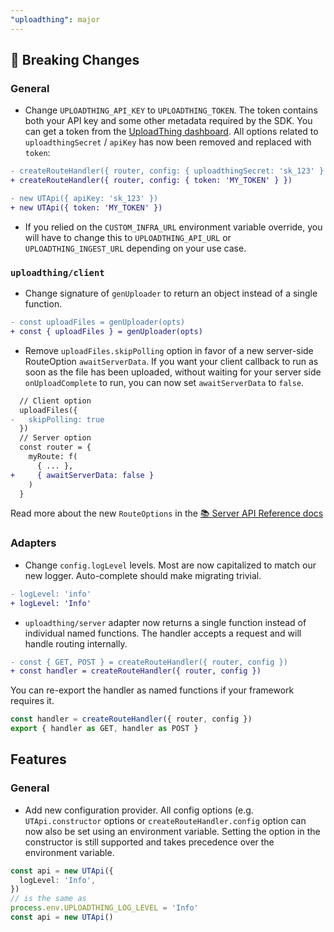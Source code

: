 ```yaml
---
"uploadthing": major
---
```


## 🚨 Breaking Changes

### General

- Change `UPLOADTHING_API_KEY` to `UPLOADTHING_TOKEN`. The token contains both your API key and some other metadata required by the SDK. You can get a token from the [UploadThing dashboard](https://uploadthing.com/dashboard). All options related to `uploadthingSecret` / `apiKey` has now been removed and replaced with `token`:

```diff
- createRouteHandler({ router, config: { uploadthingSecret: 'sk_123' } })
+ createRouteHandler({ router, config: { token: 'MY_TOKEN' } })

- new UTApi({ apiKey: 'sk_123' })
+ new UTApi({ token: 'MY_TOKEN' })
```

- If you relied on the `CUSTOM_INFRA_URL` environment variable override, you will have to change this to `UPLOADTHING_API_URL` or `UPLOADTHING_INGEST_URL` depending on your use case.

### `uploadthing/client`

- Change signature of `genUploader` to return an object instead of a single function.

```diff
- const uploadFiles = genUploader(opts)
+ const { uploadFiles } = genUploader(opts)
```

- Remove `uploadFiles.skipPolling` option in favor of a new server-side RouteOption `awaitServerData`. If you want your client callback to run as soon as the file has been uploaded,
without waiting for your server side `onUploadComplete` to run, you can now set `awaitServerData` to `false`.

```diff
  // Client option
  uploadFiles({
-   skipPolling: true 
  })
  // Server option
  const router = {
    myRoute: f(
      { ... }, 
+     { awaitServerData: false }
    )    
  }
```

Read more about the new `RouteOptions` in the [📚 Server API Reference docs](https://docs.uploadthing.com/api-reference/server#route-options)

### Adapters

- Change `config.logLevel` levels. Most are now capitalized to match our new logger. Auto-complete should make migrating trivial.

```diff
- logLevel: 'info'
+ logLevel: 'Info'
```

- `uploadthing/server` adapter now returns a single function instead of individual named functions. The handler accepts a request and will handle routing internally.

```diff
- const { GET, POST } = createRouteHandler({ router, config })
+ const handler = createRouteHandler({ router, config })
```

You can re-export the handler as named functions if your framework requires it.

```ts
const handler = createRouteHandler({ router, config })
export { handler as GET, handler as POST }
```

## Features

### General

- Add new configuration provider. All config options (e.g. `UTApi.constructor` options or `createRouteHandler.config` option can now also be set using an environment variable. Setting the option in the constructor is still supported and takes precedence over the environment variable.

```ts
const api = new UTApi({
  logLevel: 'Info',
})
// is the same as
process.env.UPLOADTHING_LOG_LEVEL = 'Info'
const api = new UTApi()
```